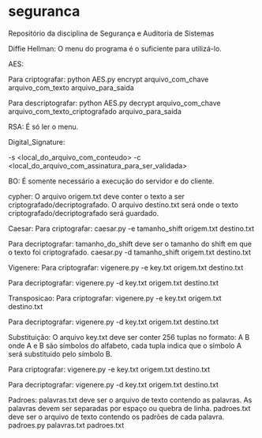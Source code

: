 # seguranca
Repositório da disciplina de Segurança e Auditoria de Sistemas

Diffie Hellman:
O menu do programa é o suficiente para utilizá-lo.

AES:

Para criptografar:
python AES.py encrypt arquivo_com_chave arquivo_com_texto arquivo_para_saida

Para descriptografar:
python AES.py decrypt arquivo_com_chave arquivo_com_texto_criptografado arquivo_para_saida

RSA: É só ler o menu.

Digital_Signature:

-s <local_do_arquivo_com_conteudo>
-c <local_do_arquivo_com_assinatura_para_ser_validada>  

BO: É somente necessário a execução do servidor e do cliente.

cypher:
O arquivo origem.txt deve conter o texto a ser criptografado/decriptografado.
O arquivo destino.txt será onde o texto criptografado/decriptografado será guardado.

Caesar:
Para criptografar:
caesar.py -e tamanho_shift origem.txt destino.txt

Para decriptografar:
tamanho_do_shift deve ser o tamanho do shift em que o texto foi criptografado.
caesar.py -d tamanho_shift origem.txt destino.txt

Vigenere:
Para criptografar:
vigenere.py -e key.txt origem.txt destino.txt

Para decriptografar:
vigenere.py -d key.txt origem.txt destino.txt

Transposicao:
Para criptografar:
vigenere.py -e key.txt origem.txt destino.txt

Para decriptografar:
vigenere.py -d key.txt origem.txt destino.txt

Substituição:
O arquivo key.txt deve ser conter 256 tuplas no formato:
A B
onde A e B são símbolos do alfabeto, cada tupla indica que o símbolo A
será substituido pelo símbolo B.

Para criptografar:
vigenere.py -e key.txt origem.txt destino.txt

Para decriptografar:
vigenere.py -d key.txt origem.txt destino.txt

Padroes:
palavras.txt deve ser o arquivo de texto contendo as palavras. As palavras 
devem ser separadas por espaço ou quebra de linha.
padroes.txt deve ser o arquivo de texto contendo os padrões de cada palavra.
padroes.py palavras.txt padroes.txt